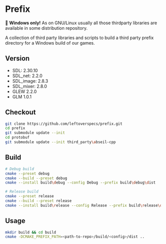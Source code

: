 # Prefix

:triangular_flag_on_post: **Windows only!** As on GNU/Linux usually all those
thirdparty libraries are available in some distribution repository.

A collection of third party libraries and scripts to build a third party
prefix directory for a Windows build of our games.

## Version

- SDL: 2.30.10
- SDL_net: 2.2.0
- SDL_image: 2.8.3
- SDL_mixer: 2.8.0
- GLEW 2.2.0
- GLM 1.0.1

## Checkout

```bash
git clone https://github.com/leftoverspecs/prefix.git
cd prefix
git submodule update --init
cd protobuf
git submodule update --init third_party\abseil-cpp
```

## Build

```bash
# Debug build
cmake --preset debug
cmake --build --preset debug
cmake --install build\debug --config Debug --prefix build\debug\dist

# Release build
cmake --preset release
cmake --build --preset release
cmake --install build\release --config Release --prefix build\release\dist
```

## Usage

```bash
mkdir build && cd build
cmake -DCMAKE_PREFIX_PATH=<path-to-repo>/build/<config>/dist ..
```
